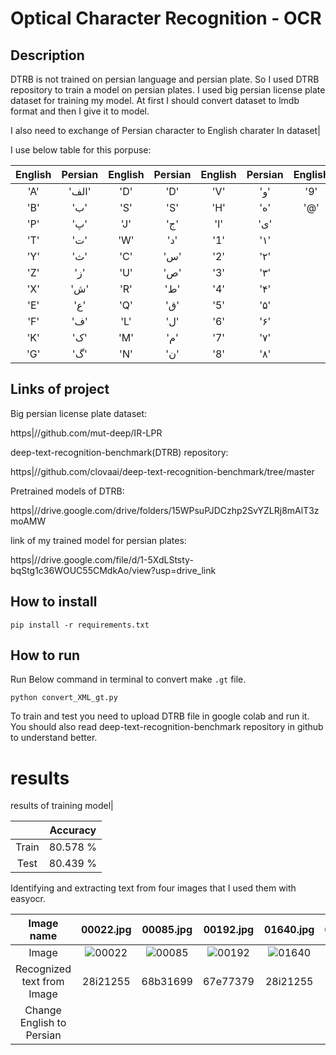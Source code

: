 # Optical Character Recognition - OCR



## Description

DTRB is not trained on persian language and persian plate. So I used DTRB repository to train a model on persian plates.
I used big persian license plate dataset for training my model. 
At first I should convert dataset to lmdb format and then I give it to model.

I also need to exchange of Persian character to English charater In dataset|

I use below table for this porpuse:

|  English  |  Persian  | English  |  Persian  |  English  |  Persian  |  English  |  Persian  | 
| :-----:   | :-------: | :-----:   | :-------: | :-----:   | :-------: | :-----:   | :-------: |
|  'A'  |   'الف'        |  'D'      | 'D'      |  'V' | 'و' |            '9'  | '۹' |
| 'B'   |  'ب'          |   'S'      | 'S'      |   'H' | 'ه' |         '@'| 'ویلچر' |
|   'P' | 'پ'           |   'J'      | 'ج'      |   'I' | 'ی' |
|   'T' | 'ت'         |  'W'      | 'د'         |   '1' | '۱' |
|   'Y' | 'ث'         |   'C'      | 'س'      |   '2' | '۲' |
|   'Z' | 'ز'         |  'U'      | 'ص'      |  '3'  | '۳' |
|   'X' | 'ش'         |   'R'      | 'ط'      |  '4' | '۴' |
|   'E' | 'ع'         |   'Q'      | 'ق'      |   '5' | '۵' | 
|   'F' | 'ف'         |   'L'      | 'ل'      |   '6' | '۶' |
|   'K' | 'ک'         |  'M'      | 'م'      |   '7' | '۷' |
|   'G' | 'گ'         |   'N'      | 'ن'      | '8' | '۸' |


## Links of project

Big persian license plate dataset:

https|//github.com/mut-deep/IR-LPR

deep-text-recognition-benchmark(DTRB) repository:

https|//github.com/clovaai/deep-text-recognition-benchmark/tree/master

Pretrained models of DTRB:

https|//drive.google.com/drive/folders/15WPsuPJDCzhp2SvYZLRj8mAlT3zmoAMW

link of my trained model for persian plates:

https|//drive.google.com/file/d/1-5XdLStsty-bqStg1c36WOUC55CMdkAo/view?usp=drive_link

## How to install

```
pip install -r requirements.txt
```

##  How to run

Run Below command in terminal to convert make `.gt` file.

```python convert_XML_gt.py```

To train and test you need to upload DTRB file in google colab and run it. 
You should also read deep-text-recognition-benchmark repository in github to understand better.

# results

results of training model|


|          |  Accuracy    | 
| :---------:   | :---: | 
|  Train   | 80.578 % |
|  Test | 80.439 % |


Identifying and extracting text from four images that I used them with easyocr. 


|          Image name        |  00022.jpg    | 00085.jpg  | 00192.jpg  | 01640.jpg  |  01656.jpg  | 
| :----------------------:   | :-----------: | :--------: | :--------: |:---------: | :---------: |
|             Image          | ![00022](https://github.com/javadnematollahi/python-assignment/assets/86910174/76bc5ee3-e537-47b5-9886-c88f64245ebc)| ![00085](https://github.com/javadnematollahi/python-assignment/assets/86910174/9f4dddee-9eb6-41e1-9f58-190394c54cc4)| ![00192](https://github.com/javadnematollahi/python-assignment/assets/86910174/ea0e57f6-4c96-489e-8b4a-bf94ce5a0f7e)| ![01640](https://github.com/javadnematollahi/python-assignment/assets/86910174/3a33fcb6-233b-40e5-bdf2-f707f42402ae)| ![01656](https://github.com/javadnematollahi/python-assignment/assets/86910174/5b184fff-b5da-4f84-9453-58130af5b4bf)|
| Recognized text from Image | 28i21255   | 68b31699 | 67e77379 | 28i21255  | 97i48912 |
| Change English to Persian  |  |  |  |   |  |





